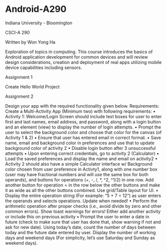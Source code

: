 # Android-A290

Indiana University - Bloomington


CSCI-A 290


Written by Won Yong Ha


Exploration of topics in computing. This course introduces the basics of Android application development for common devices and will review design considerations, creation and deployment of real apps utilizing mobile device capabilities including sensors.


Assignment 1

  Create Hello World Project


Assignment 2

  Design your app with the required functionality given below.
  Requirements:
    Create a Multi-Activity App (Minimum two) with following requirements:
      • Activity 1: Welcome/Login Screen should include text boxes for user to enter first and last names, email address, and password, along with a login button and an element (view) to display the number of login attempts.
      • Prompt the user to select the background color and choose that color for the canvas (of Activity 1 & 2)
      • Ensure that user has entered email in correct format.
      • Save name, email and background color in preferences and use that to update background color of activity 2
      • Disable login button after 3 unsuccessful attempts
      • Upon entering correct credentials, go to activity 2 (Calculator)
      • Load the saved preferences and display the name and email on activity2
      • Activity 2 should also have a simple Calculator interface w/ Background color chosen from user preference in Activty1, along with one number box (user may have fractional numbers and will use the same box for both operands), and buttons for operations (+, -, /, *, ^2, ^1/2) in one row. Add another button for operation = in the row below the other buttons and make it as wide as all the other buttons combined. Use grid/Table layout for UI.
      • Display the entire operation string (For example: “5 + 7 = 12”) as user enters the operands and selects operations. Update when needed!
      • Perform the arithmetic operation after proper checks (i.e., avoid divide by zero and other common errors). Show toast warnings for errors!
    Either add another activity or include this on previous activity
      • Prompt the user to enter a date in future (check to make sure that user has done that, show warning if not and ask for new date). Using today’s date, count the number of days between today and the future date entered by user. Display the number of working days and weekend days (For simplicity, let’s use Saturday and Sunday as
weekend days).
